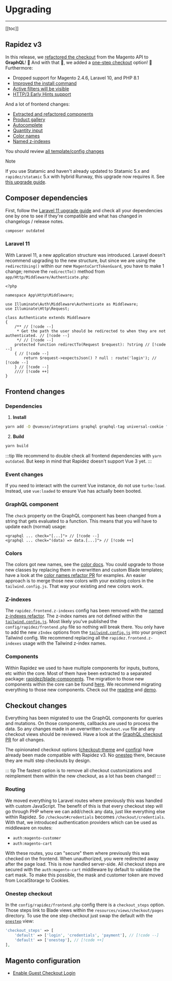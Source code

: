 # Upgrading

---

[[toc]]

## Rapidez v3

In this release, we [refactored the checkout](#checkout-changes) from the Magento API to **GraphQL**! 🚨 And with that 🥁, we added a [one-step checkout](#onestep-checkout) option! 🚀 Furthermore:

- Dropped support for Magento 2.4.6, Laravel 10, and PHP 8.1
- [Improved the install command](https://github.com/rapidez/core/pull/586)
- [Active filters will be visible](https://github.com/rapidez/core/pull/587)
- [HTTP/3 Early Hints support](https://github.com/rapidez/core/pull/644)

And a lot of frontend changes:

- [Extracted and refactored components](#components)
- [Product gallery](https://github.com/rapidez/core/pull/624)
- [Autocomplete](https://github.com/rapidez/core/pull/670)
- [Quantity input](https://github.com/rapidez/core/pull/645)
- [Color names](#colors)
- [Named z-indexes](#z-indexes)

You should review [all template/config changes](https://github.com/rapidez/core/compare/2.x..master)

> [!NOTE]
> If you use Statamic and haven't already updated to Statamic 5.x and `rapidez/statamic` 5.x with hybrid Runway, this upgrade now requires it. See [this upgrade guide](packages/statamic.md#from-4-x-to-5-x).

## Composer dependencies

First, follow the [Laravel 11 upgrade guide](https://laravel.com/docs/11.x/upgrade) and check all your dependencies one by one to see if they're compatible and what has changed in changelogs / release notes.
```bash
composer outdated
```

### Laravel 11

With Laravel 11, a new application structure was introduced. Laravel doesn't recommend upgrading to the new structure, but since we are using the `redirectUsing()` within our new `MagentoCartTokenGuard`, you have to make 1 change; remove the `redirectTo()` method from `app/Http/Middleware/Authenticate.php`:
```code
<?php

namespace App\Http\Middleware;

use Illuminate\Auth\Middleware\Authenticate as Middleware;
use Illuminate\Http\Request;

class Authenticate extends Middleware
{
    /** // [!code --]
     * Get the path the user should be redirected to when they are not authenticated. // [!code --]
     */ // [!code --]
    protected function redirectTo(Request $request): ?string // [!code --]
    { // [!code --]
        return $request->expectsJson() ? null : route('login'); // [!code --]
    } // [!code --]
    //// [!code ++]
}
```

## Frontend changes

### Dependencies

1. **Install**
```bash
yarn add -D @vueuse/integrations graphql graphql-tag universal-cookie "graphql-combine-query@indykoning/graphql-combine-query#feature/add-allowed-duplicates"
```
2. **Build**
```bash
yarn build
```

:::tip
We recommend to double check all frontend dependencies with `yarn outdated`. But keep in mind that Rapidez doesn't support Vue 3 yet.
:::


### Event changes

If you need to interact with the current Vue instance, do not use `turbo:load`. Instead, use `vue:loaded` to ensure Vue has actually been booted.

### GraphQL component

The `check` property on the GraphQL component has been changed from a string that gets evaluated to a function. This means that you will have to update each (normal) usage:

```blade
<graphql ... check="[...]"> // [!code --]
<graphql ... check="(data) => data.[...]"> // [!code ++]
```

### Colors

The colors got new names, see the [color docs](theming.md#colors). You could upgrade to those new classes by replacing them in overwritten and custom Blade templates; have a look at the [color names refactor PR](https://github.com/rapidez/core/pull/622) for examples. An easier approach is to merge those new colors with your existing colors in the `tailwind.config.js`. That way your existing and new colors work.

### Z-indexes

The `rapidez.frontend.z-indexes` config has been removed with the [named z-indexes refactor](https://github.com/rapidez/core/pull/625). The z-index names are not defined within the [`tailwind.config.js`](https://github.com/rapidez/core/blob/master/tailwind.config.js). Most likely you've published the `config/rapidez/frontend.php` file so nothing will break there. You only have to add the new `zIndex` options from the [`tailwind.config.js`](https://github.com/rapidez/core/blob/master/tailwind.config.js) into your project Tailwind config. We recommend replacing all the `rapidez.frontend.z-indexes` usage with the Tailwind z-index names.

### Components

Within Rapidez we used to have multiple components for inputs, buttons, etc within the core. Most of them have been extracted to a separated package: [rapidez/blade-components](https://github.com/rapidez/blade-components). The migration to those new components within the core can be found [here](https://github.com/rapidez/core/pull/667). We recommend migrating everything to those new components. Check out the [readme](https://github.com/rapidez/blade-components) and [demo](https://rapidez.github.io/blade-components/demo/components.html).

## Checkout changes

Everything has been migrated to use the GraphQL components for queries and mutations. On those components, callbacks are used to process the data. So any changes made in an overwritten `checkout.vue` file and any checkout views should be reviewed. Have a look at the [GraphQL checkout PR](https://github.com/rapidez/core/pull/503) for all changes.

The opinionated checkout options ([checkout-theme](https://github.com/rapidez/checkout-theme) and [confira](https://github.com/rapidez/confira)) have already been made compatible with Rapidez v3. No [onestep](#onestep-checkout) there, because they are multi step checkouts by design.

::: tip
The fastest option is to remove all checkout customizations and reimplement them within the new checkout, as a lot has been changed! 
:::

### Routing

We moved everything to Laravel routes where previously this was handled with custom JavaScript. The benefit of this is that every checkout step will go through PHP where we can add/check any data, just like everything else within Rapidez. So `/checkout#credentials` becomes `/checkout/credentials`. With that, we introduced authentication providers which can be used as middleware on routes:

- `auth:magento-customer`
- `auth:magento-cart`

With these routes, you can "secure" them where previously this was checked on the frontend. When unauthorized, you were redirected away after the page load. This is now handled server-side. All checkout steps are secured with the `auth:magento-cart` middleware by default to validate the cart mask. To make this possible, the mask and customer token are moved from LocalStorage to Cookies.

### Onestep checkout

In the `config/rapidez/frontend.php` config there is a `checkout_steps` option. Those steps link to Blade views within the `resources/views/checkout/pages` directory. To use the one step checkout just swap the default with the [`onestep`](https://github.com/rapidez/core/blob/master/resources/views/checkout/pages/onestep.blade.php) view:

```php
'checkout_steps' => [
    'default' => ['login', 'credentials', 'payment'], // [!code --]
    'default' => ['onestep'], // [!code ++]
],
```

## Magento configuration

- [Enable Guest Checkout Login](configuration.md#enable-guest-checkout-login)
